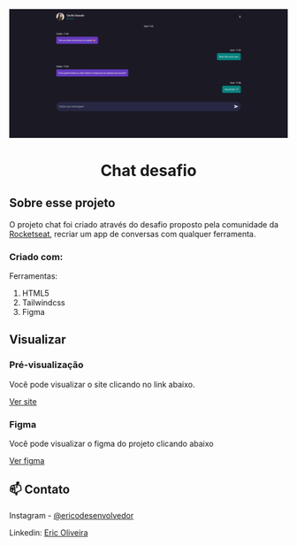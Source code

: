 <img src=".github/preview-chat-desafio.jpg" alt="Pré-visualização do site chat desafio." />

<br>

<h1 align="center">Chat desafio</h1>

<!-- ABOUT THE PROJECT -->
## Sobre esse projeto

O projeto chat foi criado através do desafio proposto pela comunidade da <a href="https://www.rocketseat.com.br/">Rocketseat</a>, recriar um app de conversas com qualquer ferramenta.

### Criado com:

Ferramentas:  

1. HTML5
2. Tailwindcss
3. Figma

<!-- GETTING STARTED -->
## Visualizar 

### Pré-visualização

Você pode visualizar o site clicando no link abaixo.

[Ver site](https://ericodesenvolvedor.github.io/chat-desafio/)

### Figma

Você pode visualizar o figma do projeto clicando abaixo

[Ver figma](https://www.figma.com/community/file/1200070743637495660)

<!-- CONTACT -->
## 📫 Contato

Instagram - [@ericodesenvolvedor](https://instagram.com/ericodesenvolvedor/)

Linkedin: [Eric Oliveira](https://www.linkedin.com/in/eric-de-oliveira-pereira/)